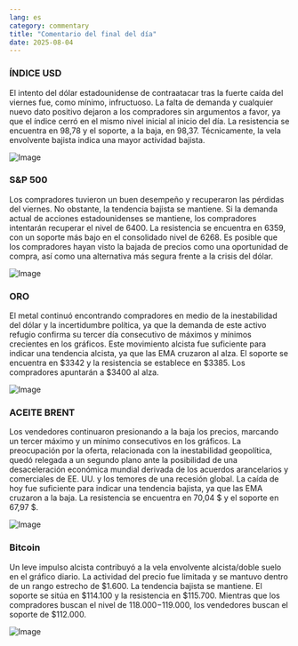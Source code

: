 ```yaml
---
lang: es
category: commentary
title: "Comentario del final del día"
date: 2025-08-04
---
```


### ÍNDICE USD

El intento del dólar estadounidense de contraatacar tras la fuerte caída del viernes fue, como mínimo, infructuoso. La falta de demanda y cualquier nuevo dato positivo dejaron a los compradores sin argumentos a favor, ya que el índice cerró en el mismo nivel inicial al inicio del día. La resistencia se encuentra en 98,78 y el soporte, a la baja, en 98,37. Técnicamente, la vela envolvente bajista indica una mayor actividad bajista.

![Image](https://markleighedu.github.io/img/Aug-2025/04-Aug-2025/usdindex.jpg)

### S&P 500

Los compradores tuvieron un buen desempeño y recuperaron las pérdidas del viernes. No obstante, la tendencia bajista se mantiene. Si la demanda actual de acciones estadounidenses se mantiene, los compradores intentarán recuperar el nivel de 6400. La resistencia se encuentra en 6359, con un soporte más bajo en el consolidado nivel de 6268. Es posible que los compradores hayan visto la bajada de precios como una oportunidad de compra, así como una alternativa más segura frente a la crisis del dólar.

![Image](https://markleighedu.github.io/img/Aug-2025/04-Aug-2025/sp500.jpg)

### ORO

El metal continuó encontrando compradores en medio de la inestabilidad del dólar y la incertidumbre política, ya que la demanda de este activo refugio confirma su tercer día consecutivo de máximos y mínimos crecientes en los gráficos. Este movimiento alcista fue suficiente para indicar una tendencia alcista, ya que las EMA cruzaron al alza. El soporte se encuentra en $3342 y la resistencia se establece en $3385. Los compradores apuntarán a $3400 al alza.

![Image](https://markleighedu.github.io/img/Aug-2025/04-Aug-2025/gold.jpg)

### ACEITE BRENT

Los vendedores continuaron presionando a la baja los precios, marcando un tercer máximo y un mínimo consecutivos en los gráficos. La preocupación por la oferta, relacionada con la inestabilidad geopolítica, quedó relegada a un segundo plano ante la posibilidad de una desaceleración económica mundial derivada de los acuerdos arancelarios y comerciales de EE. UU. y los temores de una recesión global. La caída de hoy fue suficiente para indicar una tendencia bajista, ya que las EMA cruzaron a la baja. La resistencia se encuentra en 70,04 $ y el soporte en 67,97 $.

![Image](https://markleighedu.github.io/img/Aug-2025/04-Aug-2025/brentoil.jpg)

### Bitcoin

Un leve impulso alcista contribuyó a la vela envolvente alcista/doble suelo en el gráfico diario. La actividad del precio fue limitada y se mantuvo dentro de un rango estrecho de $1.600. La tendencia bajista se mantiene. El soporte se sitúa en $114.100 y la resistencia en $115.700. Mientras que los compradores buscan el nivel de $118.000-$119.000, los vendedores buscan el soporte de $112.000.

![Image](https://markleighedu.github.io/img/Aug-2025/04-Aug-2025/bitcoin.jpg)

